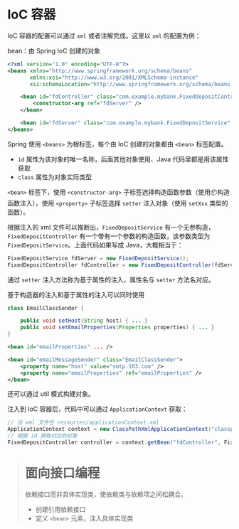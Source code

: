 # IoC 容器

IoC 容器的配置可以通过 `xml` 或者注解完成。这里以 `xml` 的配置为例：

bean：由 Spring IoC 创建的对象

```xml
<?xml version="1.0" encoding="UTF-8"?>
<beans xmlns="http://www.springframework.org/schema/beans"
       xmlns:xsi="http://www.w3.org/2001/XMLSchema-instance"
       xsi:schemaLocation="http://www.springframework.org/schema/beans http://www.springframework.org/schema/beans/spring-beans.xsd">

    <bean id="fdController" class="com.example.mybank.FixedDepositController">
        <constructor-arg ref="fdServer" />
    </bean>

    <bean id="fdServer" class="com.example.mybank.FixedDepositService" />
</beans>
```

Spring 使用 `<beans>` 为根标签，每个由 IoC 创建的对象都由 `<bean>` 标签配置。

* `id` 属性为该对象的唯一名称，后面其他对象使用、Java 代码里都是用该属性获取
* `class` 属性为对象实际类型

`<bean>` 标签下，使用 `<constructor-arg>` 子标签选择构造函数参数（使用<span data-type="text">📦</span>构造函数注入），使用 `<property>` 子标签选择 `setter` 注入对象（使用 `setXxx` 类型的函数）。

根据注入的 xml 文件可以推断出，`FixedDepositService` 有一个无参构造，`FixedDepositController` 有一个带有一个参数的构造函数，该参数类型为 `FixedDepositService`。上面代码如果写成 Java，大概相当于：

```java
FixedDepositService fdServer = new FixedDepositService();
FixedDepositController fdController = new FixedDepositController(fdServer);
```

通过 `setter` 注入方法称为基于属性的注入，属性名与 `setter` 方法名对应。

基于构造器的注入和基于属性的注入可以同时使用

```java
class EmailClassSender {

    public void setHost(String host) { ... }
    public void setEmailProperties(Properties properties) { ... }
}
```

```xml
<bean id="emailProperties" ... />

<bean id="emailMessageSender" class="EmailClassSender">
    <property name="host" value="smtp.163.com" />
    <property name="emailProperties" ref="emailProperties" />
</bean>
```

还可以通过 util 模式构建对象。

注入到 IoC 容器后，代码中可以通过 `ApplicationContext` 获取：

```java
// 设 xml 文件在 resources/applicationContext.xml
ApplicationContext context = new ClassPathXmlApplicationContext("classpath:applicationContext.xml");
// 根据 id 获取对应的对象
FixedDepositController controller = context.getBean("fdController", FixedDepositController.class);
```

> # 面向接口编程
>
> 依赖接口而非具体实现类，使依赖类与依赖项之间松耦合。
>
> * 创建引用依赖接口
> * 定义 `<bean>` 元素，注入具体实现类
